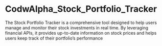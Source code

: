# CodwAlpha_Stock_Portfolio_Tracker
The Stock Portfolio Tracker is a comprehensive tool designed to help users manage and monitor their stock investments in real time. By leveraging financial APIs, it provides up-to-date information on stock prices and helps users keep track of their portfolio’s performance
